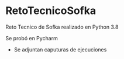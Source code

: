 # RetoTecnicoSofka
Reto Tecnico de Sofka realizado en Python 3.8

Se probó en Pycharm

- Se adjuntan caputuras de ejecuciones

